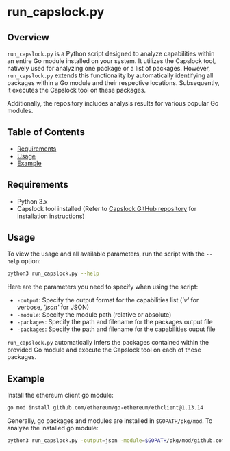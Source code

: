 # run_capslock.py

## Overview
`run_capslock.py` is a Python script designed to analyze capabilities within an entire Go module installed on your system. It utilizes the Capslock tool, natively used for analyzing one package or a list of packages. However, `run_capslock.py` extends this functionality by automatically identifying all packages within a Go module and their respective locations. Subsequently, it executes the Capslock tool on these packages.

Additionally, the repository includes analysis results for various popular Go modules.

## Table of Contents

- [Requirements](#requirements)
- [Usage](#usage)
- [Example](#example)

## Requirements
- Python 3.x
- Capslock tool installed (Refer to [Capslock GitHub repository](https://github.com/google/capslock/tree/main/docs) for installation instructions)

## Usage
To view the usage and all available parameters, run the script with the `--help` option:

```sh
python3 run_capslock.py --help
```

Here are the parameters you need to specify when using the script:

- `-output`: Specify the output format for the capabilities list (*'v'* for verbose, *'json'* for JSON) 
- `-module`: Specify the module path (relative or absolute)
- `-packages`: Specify the path and filename for the packages output file 
- `-packages`: Specify the path and filename for the capabilities ouput file 

`run_capslock.py` automatically infers the packages contained within the provided Go module and execute the Capslock tool on each of these packages.

## Example
Install the ethereum client go module:
```sh
go mod install github.com/ethereum/go-ethereum/ethclient@1.13.14
```

Generally, go packages and modules are installed in `$GOPATH/pkg/mod`. To analyze the installed go module:
```sh
python3 run_capslock.py -output=json -module=$GOPATH/pkg/mod/github.com/ethereum/go-ethereum\@v1.13.14/ -packages=results/pkgs.list -capabilities=results/caps.json
```


